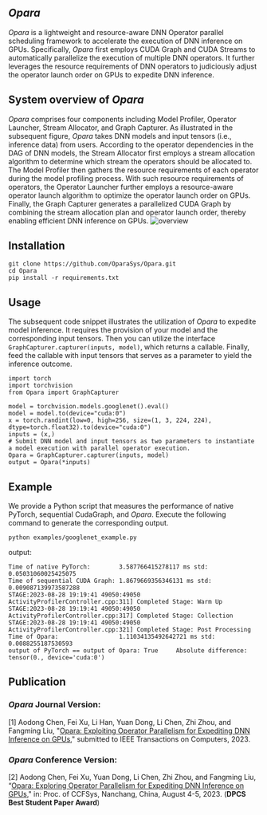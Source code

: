 ## *Opara*

*Opara* is a lightweight and resource-aware DNN Operator parallel scheduling framework to accelerate the execution of DNN inference on GPUs. Specifically, *Opara* first employs CUDA Graph and CUDA Streams to automatically parallelize the execution of multiple DNN operators. It further leverages the resource requirements of DNN operators to judiciously adjust the operator launch order on GPUs to expedite DNN inference.

## System overview of *Opara*

*Opara* comprises four components including Model Profiler, Operator Launcher, Stream Allocator, and Graph Capturer. As illustrated in  the subsequent figure, *Opara* takes DNN models and input tensors (i.e., inference data) from users. According to the operator dependencies in the DAG of DNN models, the Stream Allocator first employs a stream allocation algorithm to determine which stream the operators should be allocated to. The Model Profiler then gathers the resource requirements of each operator during the model profiling process. With such resource requirements of operators, the Operator Launcher further employs a resource-aware operator launch algorithm to optimize the operator launch order on GPUs. Finally, the Graph Capturer generates a parallelized CUDA Graph by combining the stream allocation plan and operator launch order, thereby enabling efficient DNN inference on GPUs.
![overview](https://github.com/icloud-ecnu/Opara/blob/main/figures/overview.png?raw=true)

## Installation

```shell
git clone https://github.com/OparaSys/Opara.git
cd Opara
pip install -r requirements.txt
```

## Usage

The subsequent code snippet illustrates the utilization of *Opara* to expedite model inference. It requires the provision of your model and the corresponding input tensors. Then you can utilize the interface ```GraphCapturer.capturer(inputs, model)```, which returns a callable. Finally, feed the callable with  input tensors that serves as a parameter to yield the inference outcome.
```shell
import torch
import torchvision
from Opara import GraphCapturer

model = torchvision.models.googlenet().eval()
model = model.to(device="cuda:0")
x = torch.randint(low=0, high=256, size=(1, 3, 224, 224), dtype=torch.float32).to(device="cuda:0")
inputs = (x,)
# Submit DNN model and input tensors as two parameters to instantiate a model execution with parallel operator execution.
Opara = GraphCapturer.capturer(inputs, model)
output = Opara(*inputs)
```

## Example

We provide a Python script that measures the performance of native PyTorch, sequential CudaGraph, and *Opara*. Execute the following command to generate the corresponding output.
```shell
python examples/googlenet_example.py
```
output:
```shell
Time of native PyTorch:        3.587766415278117 ms std: 0.05031060025425075
Time of sequential CUDA Graph: 1.8679669356346131 ms std: 0.009087139973587288
STAGE:2023-08-28 19:19:41 49050:49050 ActivityProfilerController.cpp:311] Completed Stage: Warm Up
STAGE:2023-08-28 19:19:41 49050:49050 ActivityProfilerController.cpp:317] Completed Stage: Collection
STAGE:2023-08-28 19:19:41 49050:49050 ActivityProfilerController.cpp:321] Completed Stage: Post Processing
Time of Opara:                 1.11034135492642721 ms std: 0.0088255187530593
output of PyTorch == output of Opara: True     Absolute difference: tensor(0., device='cuda:0')
```

## Publication
### *Opara* Journal Version:
[1] Aodong Chen, Fei Xu, Li Han, Yuan Dong, Li Chen, Zhi Zhou, and Fangming Liu, "[Opara: Exploiting Operator Parallelism for Expediting DNN Inference on GPUs](https://github.com/icloud-ecnu/Opara/blob/main/pdf/tc-opara.pdf)," submitted to IEEE Transactions on Computers, 2023.

### *Opara* Conference Version:
[2] Aodong Chen, Fei Xu, Yuan Dong, Li Chen, Zhi Zhou, and Fangming Liu, “[Opara: Exploring Operator Parallelism for Expediting DNN Inference on GPUs](https://github.com/icloud-ecnu/Opara/blob/main/pdf/ccfsys-opara.pdf)," in: Proc. of CCFSys, Nanchang, China, August 4-5, 2023. (**DPCS Best Student Paper Award**)
